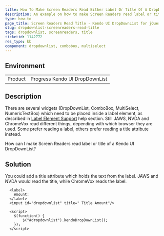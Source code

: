 ```yaml
---
title: How To Make Screen Readers Read Either Label Or Title Of A DropDownList
description: An example on how to make Screen Readers read label or title of a Kendo UI DropDownList.
type: how-to
page_title: Screen Readers Read Title - Kendo UI DropDownList for jQuery
slug: dropdownlist-screenreaders-read-title
tags: dropdownlist, screenreaders, title
ticketid: 1142772 
res_type: kb
component: dropdownlist, combobox, multiselect
---
```


## Environment

<table>
 <tr>
  <td>Product</td>
  <td>Progress Kendo UI DropDownList</td>
 </tr> 
</table>

## Description

There are several widgets (DropDownList, ComboBox, MultiSelect, NumericTextBox) which need to be placed inside a label element, as described in [Label Element Support](https://docs.telerik.com/kendo-ui/accessibility/section-508-wcag#label-element-support) help section. Still JAWS, NVDA and ChromeVox read different things, depending with which browser they are used. Some prefer reading a label, others prefer reading a title attribute instead.

How can I make Screen Readers read label or title of a Kendo UI DropDownList?

## Solution
You could add a title attribute which holds the text from the label. JAWS and NVDA would read the title, while ChromeVox reads the label.

```dojo
  <label>
    Amount:   
  </label>
  <input id="dropdownlist" title=" Title Amount"/>

  <script>
    $(function() {
        $("#dropdownlist").kendoDropDownList();
    });
  </script>
```
